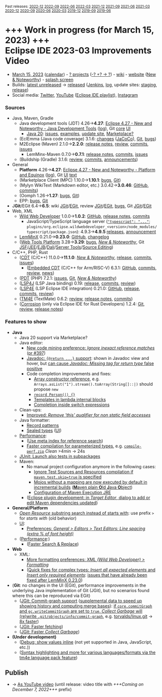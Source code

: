 <sup>Past releases:
[2022-12](https://github.com/howlger/Eclipse-IDE-improvements-videos/tree/2022-12)
[2022-09](https://github.com/howlger/Eclipse-IDE-improvements-videos/tree/2022-09)
[2022-06](https://github.com/howlger/Eclipse-IDE-improvements-videos/tree/2022-06)
[2022-03](https://github.com/howlger/Eclipse-IDE-improvements-videos/tree/2022-03)
[2021-12](https://github.com/howlger/Eclipse-IDE-improvements-videos/tree/2021-12)
[2021-09](https://github.com/howlger/Eclipse-IDE-improvements-videos/tree/2021-09)
[2021-06](https://github.com/howlger/Eclipse-IDE-improvements-videos/tree/2021-06)
[2021-03](https://github.com/howlger/Eclipse-IDE-improvements-videos/tree/2021-03)
[2020-12](https://github.com/howlger/Eclipse-IDE-improvements-videos/tree/2020-12)
[2020-09](https://github.com/howlger/Eclipse-IDE-improvements-videos/tree/2020-09)
[2020-06](https://github.com/howlger/Eclipse-IDE-improvements-videos/tree/2020-06)
[2020-03](https://github.com/howlger/Eclipse-IDE-improvements-videos/tree/2020-03)
[2019-12](https://github.com/howlger/Eclipse-IDE-improvements-videos/tree/2019-12)
[2019-09](https://github.com/howlger/Eclipse-IDE-improvements-videos/tree/2019-09)
[2019-06](https://github.com/howlger/Eclipse-IDE-improvements-videos/tree/2019-06)
</sup>

# +++ Work in progress (for March 15, 2023) +++<br>Eclipse IDE 2023-03 Improvements Video

* [March 15, 2023](https://calendar.google.com/calendar/event?eid=Mjcwc2Y1b2xubm85N3FoZjR1M2o5anI2NnYgZ2NoczdubTRudnBtODM3NDY5ZGRqOXRqbGtAZw&ctz=Europe/Berlin) ([calendar](https://calendar.google.com/calendar/embed?src=gchs7nm4nvpm837469ddj9tjlk@group.calendar.google.com&ctz=Europe/Berlin)) - [? projects](https://projects.eclipse.org/releases/2023-03) ([-? +? → ?](projects_diff.txt)) - [wiki](https://wiki.eclipse.org/Category:SimRel-2023-03) - [website](https://eclipse.org/eclipseide/2022-12) ([New & Noteworthy](https://eclipse.org/eclipseide/2023-03/noteworthy)) - [splash screen](https://bugs.eclipse.org/bugs/show_bug.cgi?id=575781)
* Builds: [latest unreleased](https://download.eclipse.org/technology/epp/staging/) → [released](https://download.eclipse.org/technology/epp/downloads/release/2023-03/) ([Jenkins](https://ci.eclipse.org/packaging/job/simrel.epp-tycho-build), [log](https://git.eclipse.org/c/simrel/org.eclipse.simrel.build.git/log/), update sites: [staging](https://download.eclipse.org/staging/2023-03), [release](http://download.eclipse.org/releases/2022-12))
* Social media: [Twitter](http://twitter.com/EclipseJavaIDE), [YouTube](https://www.youtube.com/user/EclipseFdn) ([Eclipse IDE playlist](https://www.youtube.com/playlist?list=PLy7t4z5SYNaSNjL60ofpwVhfA7mOF3Pgk)), [Instagram](https://www.instagram.com/eclipsejavaide)


### Sources

* Java, Maven, Gradle
    * Java development tools (JDT) 4.26→**4.27**: [Eclipse 4.27 - New and Noteworthy - Java Development Tools](https://www.eclipse.org/eclipse/news/4.27/jdt.php) ([log](https://github.com/eclipse-platform/www.eclipse.org-eclipse-news/commits/master/4.27/jdt.html)), Git [core](https://github.com/eclipse-jdt/eclipse.jdt.core/commits/master) [UI](https://github.com/eclipse-jdt/eclipse.jdt.ui/commits/master)
        * [Java 20](https://jdk.java.net/20/): [issues](https://github.com/eclipse-jdt/eclipse.jdt.core/milestone/20?closed=1), [examples](https://wiki.eclipse.org/Java20/Examples), [update site](https://download.eclipse.org/eclipse/updates/4.27-P-builds/P20230202-0830/), [Marketplace?](https://marketplace.eclipse.org/search/site/Java%252020)
    * (EclEmma (Java code coverage) 3.1.6: [changes](https://www.eclemma.org/changes.html) ([JaCoCo](https://www.jacoco.org/jacoco/trunk/doc/changes.html)), [Git](https://github.com/eclipse/eclemma/commits/master), [bugs](https://bugs.eclipse.org/bugs/buglist.cgi?product=Eclemma&query_format=advanced&order=changeddate%20DESC))
    * M2Eclipse (Maven) 2.1.0→**2.2.0**: [release notes](https://github.com/eclipse-m2e/m2e-core/blob/master/RELEASE_NOTES.md#220), [review](https://projects.eclipse.org/projects/technology.m2e/reviews/2.2.0-release-review), [commits](https://github.com/eclipse-m2e/m2e-core/compare/2.1.0...2.2.0), [issues](https://github.com/eclipse-m2e/m2e-core/issues?q=is%3Aissue+sort%3Aupdated-desc+is%3Aclosed)
        * LemMinx-Maven 0.7.0→**0.7.1**: [release notes](https://github.com/eclipse/lemminx-maven/releases/tag/0.7.0), [commits](https://github.com/eclipse/lemminx-maven/compare/0.7.0...0.7.1), [issues](https://github.com/eclipse/lemminx-maven/issues?q=is%3Aissue+sort%3Aupdated-desc+is%3Aclosed)
    * (Buildship (Gradle) 3.1.6: [review](https://projects.eclipse.org/projects/tools.buildship/releases/3.1.6), [commits](https://github.com/eclipse/buildship/commits/master), [announcements](https://discuss.gradle.org/tag/buildship-release))
* General
    * **Platform** 4.26→**4.27**: [Eclipse 4.27 - New and Noteworthy - Platform and Equinox](https://www.eclipse.org/eclipse/news/4.27/platform.php) ([log](https://github.com/eclipse-platform/www.eclipse.org-eclipse-news/commits/master/4.27/platform.html)), Git [UI](https://github.com/eclipse-platform/eclipse.platform.ui/commits/master) [text](https://github.com/eclipse-platform/eclipse.platform.text/commits/master)
    * (Marketplace Client (MPC) 1.10.0→**1.10.1**: [bugs](https://bugs.eclipse.org/bugs/buglist.cgi?product=MPC&query_format=advanced&order=changeddate%20DESC), [Git](https://git.eclipse.org/c/mpc/org.eclipse.epp.mpc.git/log/))
    * (Mylyn WikiText (Markdown editor, etc.) 3.0.42→**3.0.46**: [GitHub](https://github.com/eclipse-mylyn/org.eclipse.mylyn.docs), [commits](https://github.com/eclipse-mylyn/org.eclipse.mylyn.docs/compare/wikitext.core-3.0.44...wikitext.core-3.0.46))
    * (Oomph 1.26→**1.27**: [bugs](https://bugs.eclipse.org/bugs/buglist.cgi?product=Oomph&query_format=advanced&order=changeddate%20DESC), [Git](https://git.eclipse.org/c/oomph/org.eclipse.oomph.git/log/))
    * EPP: [bugs](https://bugs.eclipse.org/bugs/buglist.cgi?product=EPP&query_format=advanced&order=changeddate%20DESC), [Git](https://git.eclipse.org/c/epp/org.eclipse.epp.packages.git/log/)
* J**Git**/EGit 6.4→**6.5**: wiki [JGit](https://wiki.eclipse.org/JGit/New_and_Noteworthy/6.5)/[EGit](https://wiki.eclipse.org/EGit/New_and_Noteworthy/6.5), review [JGit](https://projects.eclipse.org/projects/technology.jgit/reviews/6.5.0-release-review)/[EGit](https://projects.eclipse.org/projects/technology.egit/reviews/6.5.0-release-review), [bugs](https://bugs.eclipse.org/bugs/buglist.cgi?product=EGit&product=JGit&query_format=advanced&order=changeddate%20DESC), Git [JGit](https://git.eclipse.org/c/jgit/jgit.git/log/)/[EGit](https://git.eclipse.org/c/egit/egit.git/log/)
* Web, XML
    * [Wild Web Developer](https://projects.eclipse.org/projects/tools.wildwebdeveloper) 1.0.0→**1.0.2**: [GitHub](https://github.com/eclipse/wildwebdeveloper), [release notes](https://github.com/eclipse/wildwebdeveloper/blob/master/RELEASE_NOTES.md#102), [commits](https://github.com/eclipse/wildwebdeveloper/compare/1.0.0...1.0.2)
        * JavaScript/TypeScript language server ([`"typescript": "..."`](https://github.com/eclipse/wildwebdeveloper/blob/master/org.eclipse.wildwebdeveloper/package.json#L5); `plugins/org.eclipse.wildwebdeveloper_<version>/node_modules/typescript/package.json`): 4.9.3→**4.9.5** [releases](https://github.com/microsoft/TypeScript/releases), [announcement](https://devblogs.microsoft.com/typescript/announcing-typescript-4-9)
    * [LemMinX](https://projects.eclipse.org/projects/technology.lemminx) 0.21.0→**0.23.0**: [GitHub](https://github.com/eclipse/lemminx), [changelog](https://github.com/eclipse/lemminx/blob/main/CHANGELOG.md#0230-december-14-2022)
    * ([Web Tools Platform](https://projects.eclipse.org/projects/webtools) 3.28→**3.29**: [bugs](https://bugs.eclipse.org/bugs/report.cgi?x_axis_field=bug_status&y_axis_field=product&query_format=report-table&classification=WebTools&target_milestone=3.29&format=table&action=wrap), [_New & Noteworthy_](https://www.eclipse.org/webtools/releases/3.29/NewAndNoteworthy/), Git [JSF](https://git.eclipse.org/c/jsf/webtools.jsf.git/log/)/[JEE](https://git.eclipse.org/c/jeetools/webtools.javaee.git/log/)/[EJB](https://git.eclipse.org/c/jeetools/webtools.ejb.git/log/)/[Dali](https://git.eclipse.org/c/dali/webtools.dali.git/log/)/[Server Tools](https://git.eclipse.org/c/servertools/webtools.servertools.git/log/)/[Source Editing](https://git.eclipse.org/c/sourceediting/webtools.sourceediting.git/log/))
* C/C++, PHP, Rust
    * ([CDT](https://projects.eclipse.org/projects/tools.cdt) (C/C++) 11.0.0→**11.1.0**: [_New & Noteworthy_](https://github.com/eclipse-cdt/cdt/blob/main/NewAndNoteworthy/CDT-11.1.md), [release](https://github.com/eclipse-cdt/cdt/releases/tag/CDT_11_1_0), [commits](https://github.com/eclipse-cdt/cdt/compare/CDT_11_0_0...CDT_11_1_0), [issues](https://github.com/eclipse-cdt/cdt/issues?q=is%3Aissue+sort%3Aupdated-desc))
        * ([Embedded CDT](https://projects.eclipse.org/projects/iot.embed-cdt) (C/C++ for Arm/RISC-V) 6.3.1: [GitHub](https://github.com/eclipse-embed-cdt/eclipse-plugins), [commits](https://github.com/eclipse-embed-cdt/eclipse-plugins/compare/v6.3.0...v6.3.1), [review](https://projects.eclipse.org/projects/iot.embed-cdt/reviews/6.3.1-release-review), [news](https://eclipse-embed-cdt.github.io/news/))
    * ([PDT](https://projects.eclipse.org/projects/tools.pdt) (PHP) 7.2.1: [issues](https://github.com/eclipse/pdt/issues?q=is%3Aissue+sort%3Aupdated-asc), [Git](https://github.com/eclipse/pdt/commits/master), [_New & Noteworthy_](https://wiki.eclipse.org/PDT/NewIn72))
    * ([LSP4J](https://projects.eclipse.org/projects/technology.lsp4j) (LSP Java binding) 0.19: [release](https://github.com/eclipse/lsp4j/releases/tag/v0.19.0), [commits](https://github.com/eclipse/lsp4j/compare/v0.15.0...v0.19.0), [review](https://projects.eclipse.org/projects/technology.lsp4j))
    * ([LSP4E](https://projects.eclipse.org/projects/technology.lsp4e) (LSP Eclipse IDE integration) 0.21.0: [GitHub](https://github.com/eclipse/lsp4e), [release](https://github.com/eclipse/lsp4e/releases/tag/0.21.0), [commits](https://github.com/eclipse/lsp4e/compare/0.20.5...0.21.0), [review](https://projects.eclipse.org/projects/technology.lsp4e/releases/0.21.0))
    * ([TM4E](https://projects.eclipse.org/projects/technology.tm4e) (TextMate) 0.6.2: [review](https://projects.eclipse.org/projects/technology.tm4e/reviews/0.6.2-release-review), [release notes](https://github.com/eclipse/tm4e/blob/master/RELEASE_NOTES.md#062), [commits](https://github.com/eclipse/tm4e/compare/0.6.0...0.6.2))
    * ([Corrosion](https://github.com/eclipse/corrosion) (only via Eclipse IDE for Rust Developers) 1.2.4: [Git](https://github.com/eclipse/corrosion/commits/master), [review](https://projects.eclipse.org/projects/tools.corrosion/reviews/1.2.4-release-review), [release notes](https://github.com/eclipse/corrosion/blob/master/RELEASE_NOTES.md))


### Features to show

* **Java<!-- [📽️](https://youtu.be/jJau4kUoLrA?t=16s)-->**
    * Java 20 support via Marketplace?
    * Java editor:
        * [New code mining preference: _Ignore inexact reference matches_](https://www.eclipse.org/eclipse/news/4.27/jdt.php#new-code-mining-preference) ([pr #397](https://github.com/eclipse-jdt/eclipse.jdt.ui/pull/397))
        * [Javadoc: `{@return ...}` support](https://www.eclipse.org/eclipse/news/4.27/jdt.php#javadoc-inline-return): shown in Javadoc view and hover, but [can cause _Javadoc: Missing tag for return type_ false positive](https://github.com/eclipse-jdt/eclipse.jdt.core/issues/795)
        * Code completion improvements and fixes:
            * [Array constructor reference](https://github.com/eclipse-jdt/eclipse.jdt.core/issues/583), e.g. `Arrays.asList("1").stream().toArray(String[]::|)` should propose `new`
            * [`record Person(|) {}`](https://github.com/eclipse-jdt/eclipse.jdt.core/issues/667)
            * [Templates in lambda internal blocks](https://github.com/eclipse-jdt/eclipse.jdt.core/pull/651)
            * [Completion inside switch expressions](https://github.com/eclipse-jdt/eclipse.jdt.core/issues/708)
    * Clean-ups:
        * [Improved: _Remove 'this' qualifier for non static field accesses_](https://github.com/eclipse-jdt/eclipse.jdt.ui/issues/411)
    * Java formatter:
        * [Record patterns](https://github.com/eclipse-jdt/eclipse.jdt.core/issues/264)
        * [Sealed types](https://github.com/eclipse-jdt/eclipse.jdt.core/commit/7f2b6b230ae5f09345d2f0ebbddae00d9a72b9fe) ([UI](https://github.com/eclipse-jdt/eclipse.jdt.ui/commit/3adb1da52d57c2aa2e1a1edcfcf29640c3dd4ce3))
    * [Performance](https://github.com/search?utf8=%E2%9C%93&q=performance+OR+speed+OR+faster+org%3Aeclipse-jdt+committer-date%3A2022-12-05..2023-03-10&s=committer-date&o=desc&type=Commits):
        * ([Use meta index for reference search](https://github.com/eclipse-jdt/eclipse.jdt.core/pull/532))
        * [Faster compilation for parameterized types](https://github.com/eclipse-jdt/eclipse.jdt.core/issues/549), e.g. [`compile-perf.zip`](https://github.com/eclipse-jdt/eclipse.jdt.core/files/10041321/compile-perf.zip) _Clean_ >4min → 24s
    * [JUnit: Launch also tests in subpackages](https://www.eclipse.org/eclipse/news/4.27/jdt.php#junit-subpackage-support)
    * Maven<!-- [📽️](https://youtu.be/jJau4kUoLrA?t=218s)-->:
        * No manual project configuration anymore in the following cases:
            * [Ignore Test Sources and Resources compilation if `maven.test.skip=true` is specified](https://github.com/eclipse-m2e/m2e-core/blob/master/RELEASE_NOTES.md#ignore-test-sources-and-resources-compilation-if-maventestskiptrue-is-specified)
            * [Mojos without a mapping are now executed by default in incremental builds](https://github.com/eclipse-m2e/m2e-core/blob/master/RELEASE_NOTES.md#mojos-without-a-mapping-are-now-executed-by-default-in-incremental-builds) ([**M**aven plain **O**ld **J**ava **O**bject](https://maven.apache.org/guides/plugin/guide-java-plugin-development.html#your-first-mojo))
            * [Configuration of Maven Execution JRE](https://github.com/eclipse-m2e/m2e-core/blob/master/RELEASE_NOTES.md#configuration-of-maven-execution-jre)
        * ([Eclipse plugin development: in _Target Editor_, dialog to add or edit Maven dependencies updated](https://github.com/eclipse-m2e/m2e-core/blob/master/RELEASE_NOTES.md#updated-dependency-editor))
* **General/Platform<!-- [📽️](https://youtu.be/jJau4kUoLrA?t=000s)-->**
    * [_Open Resource_ substring search instead of starts with](https://www.eclipse.org/eclipse/news/4.27/platform.php#open-resource-new-search-behavior): use prefix `>` for _starts with_ (old behavior)
    * [UI](https://github.com/search?utf8=%E2%9C%93&q=dark+OR+light+OR+theme+OR+layout+org%3Aeclipse-platform+org%3Aeclipse-jdt+committer-date%3A2022-12-05..2023-03-10&s=committer-date&type=Commits):
        * [Preferences: _General > Editors > Text Editors: Line spacing (extra % of font height)_](https://github.com/eclipse-platform/eclipse.platform.text/issues/98)
    * ([Performance](https://github.com/search?utf8=%E2%9C%93&q=performance+OR+speed+OR+fast+OR+faster+OR+slow+org%3Aeclipse-platform+committer-date%3A2022-12-05..2023-03-10&s=committer-date&o=desc&type=Commits):)
        * ([Faster Search & Replace](https://github.com/eclipse-platform/eclipse.platform.text/commit/8775ea8bd9a6d683d596da5d8d6c89bfd29e8406))
* **Web<!-- [📽️](https://youtu.be/jJau4kUoLrA?t=302s)-->**
    * XML:
        * [More formatting preferences: _XML (Wild Web Developer) > Formatting_](https://github.com/eclipse/wildwebdeveloper/commit/7c20109bf5e559367826ba66ba9ef596814e88d5)
        * ([Quick fixes for complex types: _Insert all expected elements_ and _Insert only required elements_](https://github.com/eclipse/lemminx/issues/1218): [issues that have already been fixed after LemMinX 0.23.0](https://github.com/eclipse/lemminx/issues/1218#issuecomment-1190078320))
* (**Git<!-- [📽️](https://youtu.be/jJau4kUoLrA?t=588s)-->**: no changes in the UI (EGit), performance improvements in the underlying Java implementation of Git (JGit), but no scenarios found where this can be reproduced via EGit)
    * ([JGit: Commit-graph support](https://bugs.eclipse.org/bugs/show_bug.cgi?id=574368) ([supplemental data to speed up showing history and computing merge bases](https://git-scm.com/docs/commit-graph)): [if `core.commitGraph` and `gc.writeCommitGraph` are set to `true`, _Collect Garbage_ will (re)write `.git/objects/info/commit-graph`](https://git.eclipse.org/c/jgit/jgit.git/commit/?id=b082c58e0ff3e829071e90b47df022e77cd3dea2), e.g. [torvalds/linux.git](https://github.com/torvalds/linux.git) → [8x faster](https://bugs.eclipse.org/bugs/show_bug.cgi?id=574368#c1))
    * ([JGit: Faster fetching](https://git.eclipse.org/c/jgit/jgit.git/commit/?id=21e902dd7fa4ff53dc35fd7c48f8b5edc52f8eea))
    * ([JGit: Faster _Collect Garbage_](https://git.eclipse.org/c/jgit/jgit.git/commit/?id=cd3fc7a2995c06cf2425f51758094e039c938559))
* **(Under development)**
    * ([Debug: show values inline](https://www.eclipse.org/eclipse/news/4.23/platform.php#inline-debug-values) (not yet supported in Java, JavaScript, etc.))
    * ([Syntax highlighting and more for various languages/formats via the tm4e language pack feature](https://github.com/eclipse/tm4e/pull/374))

## Publish
* → [As YouTube video](https://www.youtube.com/playlist?list=PLnh_8hTD4yvnhXSttuewEKgKkmlIj_ND-) (until release: video title with _+++Coming on December 7, 2022+++_ prefix)
